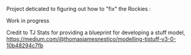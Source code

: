 Project deticated to figuring out how to "fix" the Rockies :

Work in progress





Credit to TJ Stats for providing a blueprint for developing a stuff model, https://medium.com/@thomasjamesnestico/modelling-tjstuff-v3-0-10b48294c7fb 
